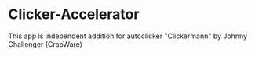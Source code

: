 # Clicker-Accelerator
This app is independent addition for autoclicker "Clickermann" by Johnny Challenger (CrapWare)
